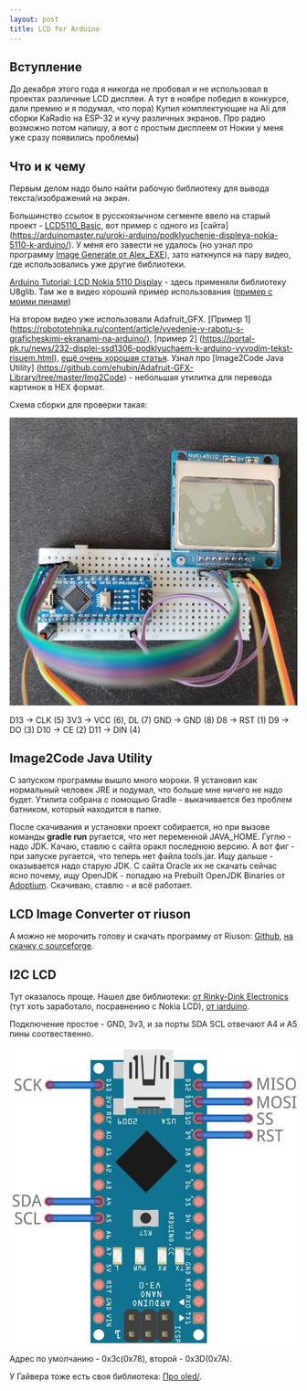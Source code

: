 ```yaml
---
layout: post
title: LCD for Arduino
---
```


## Вступление
До декабря этого года я никогда не пробовал и не использовал в проектах различные LCD дисплеи. А тут в ноябре победил в конкурсе, дали премию и я подумал, что пора) Купил комплектующие на Ali для сборки KaRadio на ESP-32 и кучу различных экранов. Про радио возможно потом напишу, а вот с простым дисплеем от Нокии у меня уже сразу появились проблемы)

## Что и к чему

Первым делом надо было найти рабочую библиотеку для вывода текста/изображений на экран.

Большинство ссылок в русскоязычном сегменте ввело на старый проект - [LCD5110_Basic](http://www.rinkydinkelectronics.com/library.php?id=44), вот пример с одного из [сайта] (https://arduinomaster.ru/uroki-arduino/podklyuchenie-displeya-nokia-5110-k-arduino/). У меня его завести не удалось (но узнал про программу [Image Generate от Alex_EXE](https://alex-exe.ru/programm/image-generate/)), зато наткнулся на пару видео, где использовались уже другие библиотеки.

[Arduino Tutorial: LCD Nokia 5110 Display](https://www.youtube.com/watch?v=1ZvY_lb6BoU) - здесь применяли библиотеку U8glib. Там же в видео хороший пример использования ([пример с моими пинами](https://github.com/OlegBezverhii/ArduinoProjects/blob/main/NokiaLCD/Display_LCD_Nokia_5110_U8GLIB.ino)) 


На втором видео уже использовали Adafruit_GFX. [Пример 1] (https://robototehnika.ru/content/article/vvedenie-v-rabotu-s-graficheskimi-ekranami-na-arduino/), [пример 2] (https://portal-pk.ru/news/232-displei-ssd1306-podklyuchaem-k-arduino-vyvodim-tekst-risuem.html), [ещё очень хорошая статья](https://educ8s.tv/arduino-bitmap-graphics-tutorial/). Узнал про [Image2Code Java Utility] (https://github.com/ehubin/Adafruit-GFX-Library/tree/master/Img2Code) - небольшая утилитка для перевода картинок в HEX формат. 

Схема сборки для проверки такая:

![arduino lcd](/assets/images/arduino/LCD.jpg "Nokia lcd 5110")

D13 -> CLK (5)
3V3 -> VCC (6), DL (7)
GND -> GND (8)
D8  -> RST (1)
D9  -> DO (3)
D10 -> CE (2)
D11 -> DIN (4)

## Image2Code Java Utility
С запуском программы вышло много мороки. Я установил как нормальный человек JRE и подумал, что больше мне ничего не надо будет. Утилита собрана с помощью Gradle - выкачивается без проблем батником, который находится в папке.

После скачивания и установки проект собирается, но при вызове команды **gradle run** ругается, что нет переменной JAVA_HOME. Гуглю - надо JDK. Качаю, ставлю с сайта оракл последнюю версию. А вот фиг - при запуске ругается, что теперь нет файла tools.jar. Ищу дальше - оказывается надо старую JDK. С сайта Oracle их не скачать сейчас ясно почему, ищу OpenJDK - попадаю на Prebuilt OpenJDK
Binaries от [Adoptium](https://adoptium.net). Скачиваю, ставлю - и всё работает.


## LCD Image Converter от riuson
А можно не морочить голову и скачать программу от Riuson: [Github](https://github.com/riuson/lcd-image-converter), [на скачку с sourceforge](https://sourceforge.net/projects/lcd-image-converter/).


## I2C LCD
Тут оказалось проще. Нашел две библиотеки: [от Rinky-Dink Electronics](http://www.rinkydinkelectronics.com/library.php?id=79) (тут хоть заработало, посравнению с Nokia LCD), [от iarduino](https://iarduino.ru/file/341.html).

Подключение простое - GND, 3v3, и за порты SDA SCL отвечают A4 и A5 пины соотвественно.

![arduino nano I2C](/assets/images/arduino/arduino_nano_I2C.jpg "arduino nano I2C")

Адрес по умолчанию - 0x3c(0x78), второй - 0x3D(0x7A).

У Гайвера тоже есть своя библиотека: [Про oled/](https://kit.alexgyver.ru/tutorials/oled/).